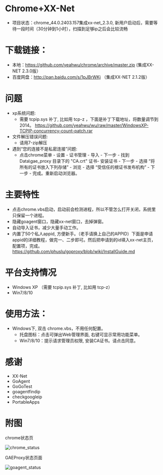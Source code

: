 
Chrome+XX-Net
========
* 项目状态：chrome_44.0.2403.157集成xx-net_2.3.0, 新用户启动后，需要等待一段时间（30分钟到1小时），扫描到足够ip之后会比较流畅   


下载链接：
==========
* 本地：https://github.com/yeahwu/chrome/archive/master.zip  (集成XX-NET 2.3.0版）
* 百度网盘：http://pan.baidu.com/s/1pJBrWKj    （集成XX-NET 2.1.2版）
   

问题
========
* xp系统问题:
   - 需要 tcpip.sys 补丁, 比如用 tcp-z ，下面是补丁下载地址，将数量调节到2014。    https://github.com/yeahwu/wu/raw/master/WindowsXP-TCPIP-concurrency-count-patch.rar
* 文件解压错误问题: 
   - 请用7-zip解压
* 遇到“您的连接不是私密连接”问题: 
   - 点击chrome菜单 - 设置 - 证书管理 - 导入 - 下一步 - 找到Data\gae_proxy 目录下的 "CA.crt" 证书- 安装证书 - 下一步 - 选择 “将所有的证书放入下列存储” - 浏览 - 选择 “受信任的根证书发布机构” - 下一步 - 完成。重新启动浏览器。


主要特性
========
* 点击chrome.vbs启动，启动前会检测进程，所以不管怎么打开关闭，系统里只保留一个进程。
* 隐藏goagent窗口，隐藏xx-net窗口，去掉弹窗。
* 自动导入证书，减少大量手动工作。
* 内置了50个私人appid, 方便新手。（老手请换上自己的APPID）下面是申请appid的详细教程，做完一、二步即可。然后把申请到的id填入xx-net主页，配置项，完成。  https://github.com/phuslu/goproxy/blob/wiki/InstallGuide.md


平台支持情况
================
* Windows XP （需要 tcpip.sys 补丁, 比如用 tcp-z）
* Win7/8/10


使用方法：
========
* Windows下, 双击 chrome.vbs，不用任何配置。
  - 托盘图标：点击可弹出Web管理界面, 右键可显示常用功能菜单。
  - Win7/8/10：提示请求管理员权限, 安装CA证书。请点击同意。


感谢
=======
* XX-Net
* GoAgent
* GoGoTest
* goagentfindip
* checkgoogleip
* PortableApps


附图
======

chrome状态页

![chrome_status](http://a.hiphotos.baidu.com/image/pic/item/cdbf6c81800a19d88406df6235fa828ba61e464b.jpg)

GAEProxy状态页面

![goagent_status](https://cloud.githubusercontent.com/assets/10395528/5849287/f71c62fc-a1b9-11e4-9ae0-b33fc78ed5fd.png)

